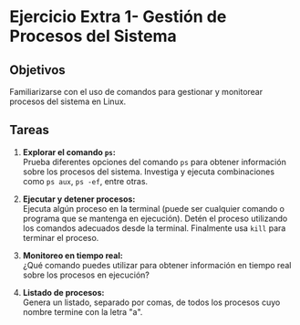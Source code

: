 # Ejercicio Extra 1- Gestión de Procesos del Sistema

## Objetivos
Familiarizarse con el uso de comandos para gestionar y monitorear procesos del sistema en Linux.

## Tareas

1. **Explorar el comando `ps`:**  
   Prueba diferentes opciones del comando `ps` para obtener información sobre los procesos del sistema. Investiga y ejecuta combinaciones como `ps aux`, `ps -ef`, entre otras.

2. **Ejecutar y detener procesos:**  
   Ejecuta algún proceso en la terminal (puede ser cualquier comando o programa que se mantenga en ejecución). Detén el proceso utilizando los comandos adecuados desde la terminal. Finalmente usa `kill` para terminar el proceso.

3. **Monitoreo en tiempo real:**  
   ¿Qué comando puedes utilizar para obtener información en tiempo real sobre los procesos en ejecución?

4. **Listado de procesos:**  
   Genera un listado, separado por comas, de todos los procesos cuyo nombre termine con la letra "a".